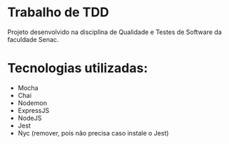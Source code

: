 # Trabalho de TDD
Projeto desenvolvido na disciplina de Qualidade e Testes de Software da faculdade Senac.


# Tecnologias utilizadas:
  - Mocha
  - Chai
  - Nodemon
  - ExpressJS
  - NodeJS
  - Jest
  - Nyc (remover, pois não precisa caso instale o Jest)

